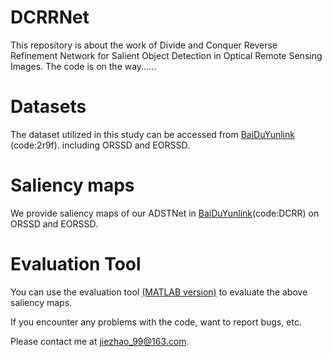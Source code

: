 # DCRRNet
This repository is about the work of Divide and Conquer Reverse Refinement Network for Salient Object Detection in Optical Remote Sensing Images. The code is on the way......

# Datasets
The dataset utilized in this study can be accessed from [BaiDuYunlink](https://pan.baidu.com/s/1iP7KRFwkS6K4Hako1XQIgg) (code:2r9f). including ORSSD and EORSSD.

# Saliency maps
We provide saliency maps of our ADSTNet in [BaiDuYunlink](https://pan.baidu.com/s/17VbcRwQe4JwNIIKVFo9C9Q)(code:DCRR) on ORSSD and EORSSD.

# Evaluation Tool
You can use the evaluation tool [(MATLAB version)](https://github.com/MathLee/MatlabEvaluationTools) to evaluate the above saliency maps.


If you encounter any problems with the code, want to report bugs, etc.

Please contact me at jiezhao_99@163.com.

